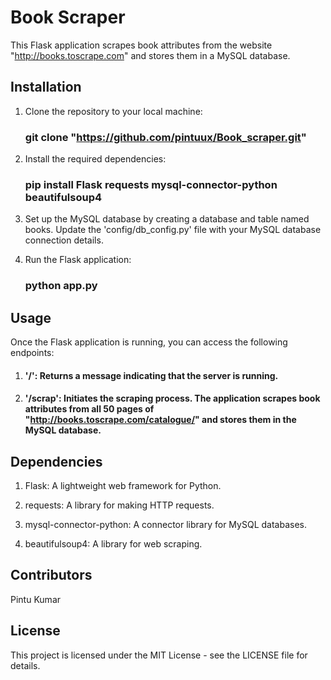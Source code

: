 # Book Scraper

This Flask application scrapes book attributes from the website "http://books.toscrape.com" and stores them in a MySQL database.

## Installation
1. Clone the repository to your local machine:
   
    ### git clone "https://github.com/pintuux/Book_scraper.git"
3. Install the required dependencies:
   
    ### pip install Flask requests mysql-connector-python beautifulsoup4
5. Set up the MySQL database by creating a database and table named books. Update the 'config/db_config.py' file with your MySQL database connection details.

6. Run the Flask application:
   
    ### python app.py

## Usage

Once the Flask application is running, you can access the following endpoints:

1. #### '/':  Returns a message indicating that the server is running.

2. #### '/scrap': Initiates the scraping process. The application scrapes book attributes from all 50 pages of "http://books.toscrape.com/catalogue/" and stores them in the MySQL database.

## Dependencies

1. Flask: A lightweight web framework for Python.
 
2. requests: A library for making HTTP requests.
 
3. mysql-connector-python: A connector library for MySQL databases.
 
4. beautifulsoup4: A library for web scraping.

## Contributors

Pintu Kumar

## License

This project is licensed under the MIT License - see the LICENSE file for details.
